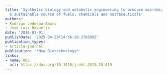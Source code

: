 ```yaml
---
title: 'Synthetic biology and metabolic engineering to produce microbial oils: towards
  a sustainable source of fuels, chemicals and nutraceuticals'
authors:
- Rodrigo Ledesma‐Amaro
- José Luis Revuelta
date: '2016-01-01'
publishDate: '2025-04-29T14:56:29.276609Z'
publication_types:
- article-journal
publication: '*New Biotechnology*'
links:
- name: URL
  url: https://doi.org/10.1016/j.nbt.2015.10.019
---
```

